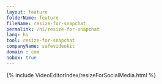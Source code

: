 ```yaml
---
layout: feature
folderName: feature
fileName: resize-for-snapchat
permalink: /hi/resize-for-snapchat
lang: hi
tool: resize-for-snapchat
companyName: safevideokit
domain : com
nobox: true
---
```


{% include VideoEditorIndex/resizeForSocialMedia.html %}

   
